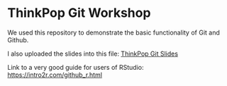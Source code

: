# ThinkPop Git Workshop

We used this repository to demonstrate the basic functionality of Git and Github.

I also uploaded the slides into this file: [ThinkPop Git Slides]()

Link to a very good guide for users of RStudio: https://intro2r.com/github_r.html
